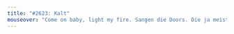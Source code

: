 ```yaml
---
title: "#2623: Kalt"
mouseover: "Come on baby, light my fire. Sangen die Doors. Die ja meistens aus Holz bestehen. Das natürlich gut brennt. Zufall?"
---
```

